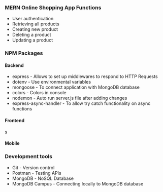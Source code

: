 ### **MERN Online Shopping App Functions**
* User authentication
* Retrieving all products
* Creating new product
* Deleting a product
* Updating a product

### **NPM Packages**

#### Backend
* express					- Allows to set up middlewares to respond to HTTP Requests
* dotenv 					- Use environmental variables
* mongoose					- To connect application with MongoDB database
* colors 					- Colors in console
* nodemon					- Auto run server.js file after adding changes
* express-async-handler		- To allow try catch functionality on async functions

#### Frontend
s
#### Mobile

### **Development tools**
* Git                       - Version control
* Postman                   - Testing APIs
* MongoDB                   - NoSQL Database
* MongoDB Campus            - Connecting locally to MongoDB database